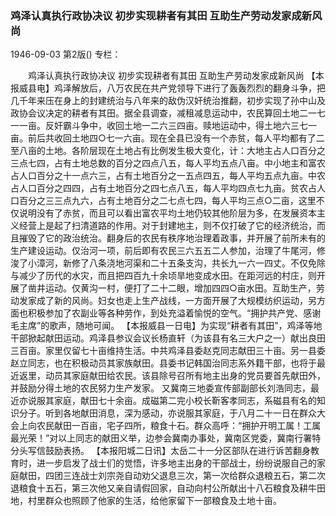 ### 鸡泽认真执行政协决议  初步实现耕者有其田  互助生产劳动发家成新风尚

1946-09-03
第2版()
专栏：

　　鸡泽认真执行政协决议
    初步实现耕者有其田
    互助生产劳动发家成新风尚
    【本报威县电】鸡泽解放后，八万农民在共产党领导下进行了轰轰烈烈的翻身斗争，把几千年来压在身上的封建统治与八年来的敌伪汉奸统治推翻，初步实现了孙中山及政协会议决定的耕者有其田。据全县调查，减租减息运动中，农民算回土地二一七一一亩。反奸霸斗争中，收回土地一二六三四亩。赎地运动中，得土地六三七一亩。前后共收回土地四○七一六亩。现在全县已没有一个赤贫，每人平均都有了二至八亩的土地。各阶层现在土地占有比例发生极大变化，计：大地主占人口百分之三点七四，占有土地总数的百分之四点八五，每人平均五点八亩。中小地主和富农占人口百分之十一点六三，占有土地百分之一五点四五，每人平均五点九亩。中农占人口百分之四四，占有土地百分之四七点八五，每人平均四点七九亩。贫农占人口百分之三三点九六，占有土地百分之二七点七四，每人平均三点○二亩，这里不仅说明没有了赤贫，而且可以看出富农平均土地仍较其他阶层为多，在发展资本主义经营上是起了扫清道路的作用。对于封建地主，则不仅打破了它的经济统治，而且摧毁了它的政治统治。翻身后的农民有秩序地治理着政事，并开展了前所未有的生产建设运动。仅治河一项，前后即有农民三六五五二人参加，治理了牛尾河，修浚了小漳河，新修了八条浇地河渠和二十五条支沟，共长九一六一四丈。不仅免除与减少了历代的水灾，而且把四百九十余顷旱地变成水田。在距河远的村庄，则开展了凿井运动。仅黄沟一村，便打了二十二眼，增加四四○亩水田。互助生产，劳动发家成了新的风尚。妇女也走上生产战线，一方面开展了大规模纺织运动，另方面也积极参加了农副业等各种劳作，到处充溢着愉悦的空气。“拥护共产党、感谢毛主席”的歌声，随地可闻。
    【本报威县一日电】为实现“耕者有其田”，鸡泽等地干部掀起献田运动。鸡泽县参议会议长杨直轩（为该县有名三大户之一）献出良田三百亩。家里仅留七十亩维持生活。中共鸡泽县委赵克同志献田三十亩。另一县委赵立同志，也在积极动员其家族献田。县委书记韩国治同志系外籍干部，也将于最近返里，动员其家庭献田给农民。该县除号召所有地主出身的党员要首先献田外，并鼓励分得土地的农民努力生产发家。
    又冀南三地委宣传部副部长刘浩同志，最近亦说服其家庭，献田七十余亩。成磁第二完小校长靳客孝同志，系磁县有名的知识分子。听到各地献田消息，深为感动，亦说服其家庭，于八月二十一日在群众大会上向农民献田一百亩，宅子四所，粮食十石。群众高呼：“拥护开明工属！工属最光荣！”对以上同志的献田义举，边参会冀南办事处，冀南区党委，冀南行署特分头写信鼓励表扬。
    【本报阳城二日讯】太岳二十一分区部队在进行诉苦翻身教育时，进一步启发了战士们的觉悟，许多地主出身的干部战士，纷纷说服自己的家庭献田，四团三连战士刘宗尧自动劝父退息三次，第一次给群众退粮五石，第二次退粮食十五石，第三次他又亲自请假回家，自动向村公所献出十八石粮食及耕牛田地，村里群众也照顾了他家的生活，给他家留下一部粮食及土地十亩。
